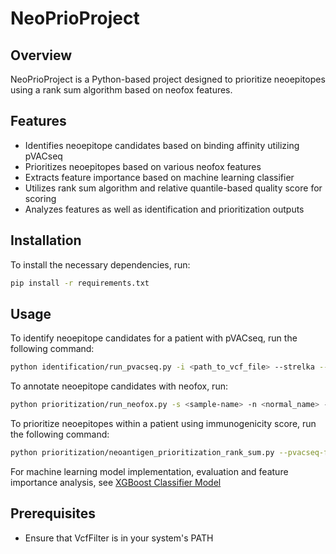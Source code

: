 # NeoPrioProject

## Overview
NeoPrioProject is a Python-based project designed to prioritize neoepitopes using a rank sum algorithm based on neofox features.

## Features
- Identifies neoepitope candidates based on binding affinity utilizing pVACseq
- Prioritizes neoepitopes based on various neofox features
- Extracts feature importance based on machine learning classifier
- Utilizes rank sum algorithm and relative quantile-based quality score for scoring
- Analyzes features as well as identification and prioritization outputs

## Installation
To install the necessary dependencies, run:
```bash
pip install -r requirements.txt
```

## Usage
To identify neoepitope candidates for a patient with pVACseq, run the following command: 
```bash
python identification/run_pvacseq.py -i <path_to_vcf_file> --strelka --data_dir <path_to_directory_containing_all_sequencing_data>
```

To annotate neoepitope candidates with neofox, run:
```bash
python prioritization/run_neofox.py -s <sample-name> -n <normal_name> --strelka --data_dir <path_to_directory_containing_all_sequencing_data>
```

To prioritize neoepitopes within a patient using immunogenicity score, run the following command:
```bash
python prioritization/neoantigen_prioritization_rank_sum.py --pvacseq-filtered-output <path_to_pvacseq_filtered_output> --neofox-output <path_to_neofox_output>
```

For machine learning model implementation, evaluation and feature importance analysis, see [XGBoost Classifier Model](prioritization/weight_calculation/xgboost_classifier_model.py)


## Prerequisites
- Ensure that VcfFilter is in your system's PATH